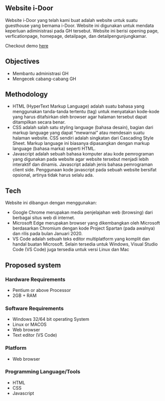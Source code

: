 ## Website i-Door
Website i-Door yang telah kami buat adalah website untuk suatu guesthouse yang bernama i-Door. Website ini digunakan untuk mendata keperluan adiministrasi pada GH tersebut. Website ini berisi opening page, verficationpage, homepage, detailpage, dan detailpengunjungkamar.

Checkout demo  [here](https://website-idoor.candrakun.repl.co)

## Objectives
- Membantu administrasi GH
- Mengecek cabang-cabang GH

## Methodology
- HTML (HyperText Markup Language) adalah suatu bahasa yang menggunakan tanda-tanda tertentu (tag) untuk menyatakan kode-kode yang harus ditafsirkan oleh browser agar halaman tersebut dapat ditampilkan secara benar.
- CSS adalah salah satu styling language (bahasa desain), bagian dari markup language yang dapat “mewarnai” atau mendesain suatu halaman website. CSS sendiri adalah singkatan dari Cascading Style Sheet. Markup language ini biasanya dipasangkan dengan markup language (bahasa marka) seperti HTML.
- Javascript adalah sebuah bahasa komputer atau kode pemrograman yang digunakan pada website agar website tersebut menjadi lebih interaktif dan dinamis. Javascript adalah jenis bahasa pemrograman client side. Penggunaan kode javascript pada sebuah website bersifat opsional, artinya tidak harus selalu ada.

## Tech
Website ini dibangun dengan menggunakan:
- Google Chrome merupakan media penjelajahan web (browsing) dari berbagai situs web di internet.
- Microsoft Edge merupakan browser yang dikembangkan oleh Microsoft berdasarkan Chromium dengan kode Project Spartan (pada awalnya) dan rilis pada bulan Januari 2020.
- VS Code adalah sebuah teks editor multiplatform yang komplit dan handal buatan Microsoft. Selain tersedia untuk Windows, Visual Studio Code (VS Code) juga tersedia untuk versi Linux dan Mac

## Proposed system

### Hardware Requirements
- Pentium or above Processor
- 2GB + RAM

### Software Requirements
- Windows 32/64 bit operating System
- Linux or MACOS
- Web browser
- Text editor (VS Code)

### Platform
- Web browser

### Programming Language/Tools
- HTML
- CSS
- Javascript


